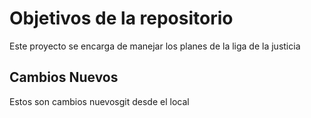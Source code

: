 # Objetivos de la repositorio

Este proyecto se encarga de manejar los planes de la liga de la justicia

## Cambios Nuevos

Estos son cambios nuevosgit desde el local